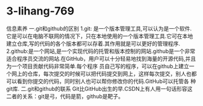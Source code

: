 # 3-lihang-769
信息素养
一.git和github的区别
1.git: 是一个版本管理工具,可以认为是一个软件.它是可以在电脑不联网的情况下，只在本地使用的一个版本管理工具.它可在本地建立仓库,写的代码的各个版本都可以存着.其作用就是可以更好的管理程序.
2.github:是一个网站,是一个实现代码的托管和版本控制的网站.github是一个非常适合程序员交流的网站.在GitHub，用户可以十分轻易地找到海量的开源代码,并且为一个项目贡献代码非常简单.每个程序
员自己写的程序，可以在github上建立一个网上的仓库，每次提交的时候可以把代码提交到网上，这样每次提交，别人也都可以看到你提交的代码，同时别人也可以帮你修改你的代码.GitHub可以托管各
种git库.
二.git和github的联系
Git比GitHub出生的早.CSDN上有人用一句话形容这二者的关系：git是弓，代码是箭，github是靶子。 
